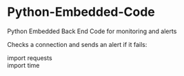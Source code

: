 # Python-Embedded-Code
Python Embedded Back End Code for monitoring and alerts

Checks a connection and sends an alert if it fails:

import requests <br>
import time
